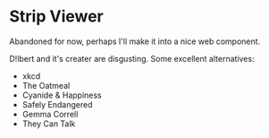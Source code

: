 # Strip Viewer

Abandoned for now, perhaps I'll make it into a nice web component. 

D!lbert and it's creater are disgusting. Some excellent alternatives:

- xkcd
- The Oatmeal
- Cyanide & Happiness
- Safely Endangered
- Gemma Correll
- They Can Talk